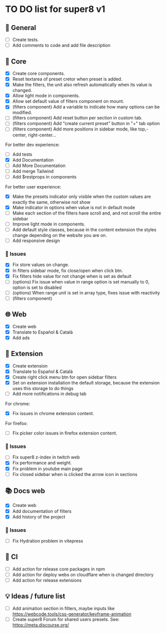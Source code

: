 # TO DO list for **super8** v1

## 🌈 General

- [ ] Create tests.
- [ ] Add comments to code and add file description

## 🧰 Core

- [x] Create core components.
- [x] Reset textarea of preset cretor when preset is added.
- [x] Make the filters, the unit also refresh automatically when its value is changed.
- [x] Allow light mode in components.
- [x] Allow set default value of filters component on mount.
- [x] (filters component) Add a variable to indicate how many options can be modified.
- [ ] (filters component) Add reset button per section in custom tab.
- [ ] (filters component) Add "create current preset" button in "+" tab option
- [ ] (filters component) Add more positions in sidebar mode, like top,-center, right-center...

For better dev experience:

- [ ] Add tests
- [x] Add Documentation
- [ ] Add More Documentation
- [ ] Add merge Tailwind
- [ ] Add $restprops in components

For better user experience:

- [x] Make the presets indicator only visible when the custom values are exactly the same, otherwise not show
- [x] Make indicator in options when value is not in default mode
- [ ] Make each section of the filters have scroll and, and not scroll the entire sidebar
- [ ] Improve light mode in components.
- [ ] Add default style classes, because in the content extension the styles change depending on the website you are on.
- [ ] Add responsive design

### 🐛 Issues

- [x] Fix store values on change.
- [x] In filters sidebar mode, fix close/open when click btn.
- [x] Fix filters hide value for not change when is set as default
- [ ] (options) Fix issue when value in range option is set manually to 0, option is set to disabled
- [ ] (options) When range unit is set in array type, fixes issue with reactivity
- [ ] (filters component)

## 🌐 Web

- [x] Create web
- [x] Translate to Español & Català
- [x] Add ads

## 🧩 Extension

- [x] Create extension
- [x] Translate to Español & Català
- [x] Create right click menu btn for open sidebar filters
- [x] Set on extension installation the default storage, because the extension uses this storage to do things
- [ ] Add more notifications in debug tab

For chrome:

- [x] Fix issues in chrome extension content.

For firefox:

- [ ] Fix picker color issues in firefox extension content.

### 🐛 Issues

- [ ] Fix super8 z-index in twitch web
- [x] Fix performance and weight.
- [x] Fix problem in youtube main page
- [ ] Fix closed sidebar when is clicked the arrow icon in sections

## 📚 Docs web

- [x] Create web
- [x] Add documentation of filters
- [x] Add history of the project

### 🐛 Issues

- [ ] Fix Hydration problem in vitepress

## 💚 CI

- [ ] Add action for release core packages in npm
- [ ] Add action for deploy webs on cloudflare when is changed directory
- [ ] Add action for release extensions

## 💡 Ideas / future list

- [ ] Add animation section in filters, maybe inputs like <https://webcode.tools/css-generator/keyframe-animation>
- [ ] Create super8 Forum for shared users presets. See: <https://meta.discourse.org/>
